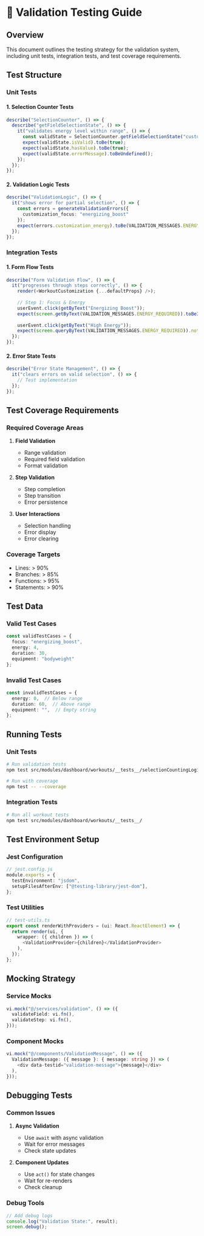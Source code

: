 # 🧪 Validation Testing Guide

## Overview
This document outlines the testing strategy for the validation system, including unit tests, integration tests, and test coverage requirements.

## Test Structure

### Unit Tests

#### 1. Selection Counter Tests
```typescript
describe("SelectionCounter", () => {
  describe("getFieldSelectionState", () => {
    it("validates energy level within range", () => {
      const validState = SelectionCounter.getFieldSelectionState("customization_energy", 4);
      expect(validState.isValid).toBe(true);
      expect(validState.hasValue).toBe(true);
      expect(validState.errorMessage).toBeUndefined();
    });
  });
});
```

#### 2. Validation Logic Tests
```typescript
describe("ValidationLogic", () => {
  it("shows error for partial selection", () => {
    const errors = generateValidationErrors({
      customization_focus: "energizing_boost"
    });
    expect(errors.customization_energy).toBe(VALIDATION_MESSAGES.ENERGY_REQUIRED);
  });
});
```

### Integration Tests

#### 1. Form Flow Tests
```typescript
describe("Form Validation Flow", () => {
  it("progresses through steps correctly", () => {
    render(<WorkoutCustomization {...defaultProps} />);
    
    // Step 1: Focus & Energy
    userEvent.click(getByText("Energizing Boost"));
    expect(screen.getByText(VALIDATION_MESSAGES.ENERGY_REQUIRED)).toBeInTheDocument();
    
    userEvent.click(getByText("High Energy"));
    expect(screen.queryByText(VALIDATION_MESSAGES.ENERGY_REQUIRED)).not.toBeInTheDocument();
  });
});
```

#### 2. Error State Tests
```typescript
describe("Error State Management", () => {
  it("clears errors on valid selection", () => {
    // Test implementation
  });
});
```

## Test Coverage Requirements

### Required Coverage Areas
1. **Field Validation**
   - Range validation
   - Required field validation
   - Format validation

2. **Step Validation**
   - Step completion
   - Step transition
   - Error persistence

3. **User Interactions**
   - Selection handling
   - Error display
   - Error clearing

### Coverage Targets
- Lines: > 90%
- Branches: > 85%
- Functions: > 95%
- Statements: > 90%

## Test Data

### Valid Test Cases
```typescript
const validTestCases = {
  focus: "energizing_boost",
  energy: 4,
  duration: 30,
  equipment: "bodyweight"
};
```

### Invalid Test Cases
```typescript
const invalidTestCases = {
  energy: 0,  // Below range
  duration: 60,  // Above range
  equipment: "",  // Empty string
};
```

## Running Tests

### Unit Tests
```bash
# Run validation tests
npm test src/modules/dashboard/workouts/__tests__/selectionCountingLogic.test.ts

# Run with coverage
npm test -- --coverage
```

### Integration Tests
```bash
# Run all workout tests
npm test src/modules/dashboard/workouts/__tests__/
```

## Test Environment Setup

### Jest Configuration
```typescript
// jest.config.js
module.exports = {
  testEnvironment: "jsdom",
  setupFilesAfterEnv: ["@testing-library/jest-dom"],
};
```

### Test Utilities
```typescript
// test-utils.ts
export const renderWithProviders = (ui: React.ReactElement) => {
  return render(ui, {
    wrapper: ({ children }) => (
      <ValidationProvider>{children}</ValidationProvider>
    ),
  });
};
```

## Mocking Strategy

### Service Mocks
```typescript
vi.mock("@/services/validation", () => ({
  validateField: vi.fn(),
  validateStep: vi.fn(),
}));
```

### Component Mocks
```typescript
vi.mock("@/components/ValidationMessage", () => ({
  ValidationMessage: ({ message }: { message: string }) => (
    <div data-testid="validation-message">{message}</div>
  ),
}));
```

## Debugging Tests

### Common Issues
1. **Async Validation**
   - Use `await` with async validation
   - Wait for error messages
   - Check state updates

2. **Component Updates**
   - Use `act()` for state changes
   - Wait for re-renders
   - Check cleanup

### Debug Tools
```typescript
// Add debug logs
console.log("Validation State:", result);
screen.debug();
```